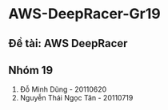 # AWS-DeepRacer-Gr19
## Đề tài: AWS DeepRacer
## Nhóm 19
1. Đỗ Minh Dũng - 20110620
2. Nguyễn Thái Ngọc Tân - 20110719
